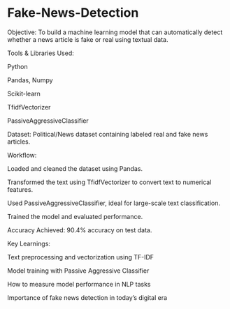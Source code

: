 # Fake-News-Detection
 Objective:
To build a machine learning model that can automatically detect whether a news article is fake or real using textual data.

 Tools & Libraries Used:

Python

Pandas, Numpy

Scikit-learn

TfidfVectorizer

PassiveAggressiveClassifier

 Dataset:
Political/News dataset containing labeled real and fake news articles.

 Workflow:

Loaded and cleaned the dataset using Pandas.

Transformed the text using TfidfVectorizer to convert text to numerical features.

Used PassiveAggressiveClassifier, ideal for large-scale text classification.

Trained the model and evaluated performance.

 Accuracy Achieved:
90.4% accuracy on test data.

 Key Learnings:

Text preprocessing and vectorization using TF-IDF

Model training with Passive Aggressive Classifier

How to measure model performance in NLP tasks

Importance of fake news detection in today’s digital era
